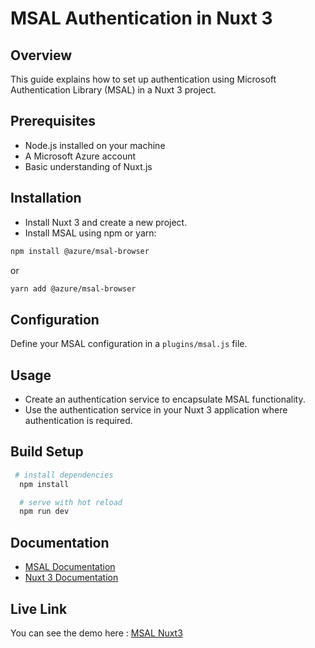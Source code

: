 # MSAL Authentication in Nuxt 3

## Overview
This guide explains how to set up authentication using Microsoft Authentication Library (MSAL) in a Nuxt 3 project.

## Prerequisites
- Node.js installed on your machine
- A Microsoft Azure account
- Basic understanding of Nuxt.js

## Installation
- Install Nuxt 3 and create a new project.
- Install MSAL using npm or yarn:

```bash
npm install @azure/msal-browser
```
or 
```bash
yarn add @azure/msal-browser
```
## Configuration

Define your MSAL configuration in a `plugins/msal.js` file.

## Usage

- Create an authentication service to encapsulate MSAL functionality.
- Use the authentication service in your Nuxt 3 application where authentication is required.


## Build Setup
```bash
 # install dependencies
  npm install

  # serve with hot reload
  npm run dev
```

## Documentation

- [MSAL Documentation](https://docs.microsoft.com/en-us/azure/active-directory/develop/msal-overview)
- [Nuxt 3 Documentation](https://v3.nuxtjs.org/)

## Live Link

You can see the demo here : [MSAL Nuxt3](https://msal-nuxt3.netlify.app/)
